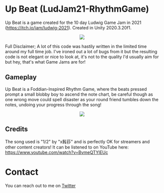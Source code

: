 # Up Beat (LudJam21-RhythmGame)
Up Beat is a game created for the 10 day Ludwig Game Jam in 2021 (https://itch.io/jam/ludwig-2021). Created in Unity 2020.3.20f1.

<p align="center">
  <img src="https://user-images.githubusercontent.com/9095972/138956600-3104f954-1730-405b-af56-12afcc5ab1c9.png">
</p>

Full Disclaimer; A lot of this code was hastily written in the limited time around my full time job. I've ironed out a lot of bugs from it but the resulting code is not elegant or nice to look at, it's not to the quality I'd usually aim for but hey, that's what Game Jams are for!

## Gameplay
Up Beat is a Foddian-Inspired Rhythm Game, where the beats pressed prompt a small blobby boy to ascend the note chart, be careful though as one wrong move could spell disaster as your round friend tumbles down the notes, undoing your progress through the song!

<p align="center">
  <img src="https://user-images.githubusercontent.com/9095972/138956445-6b3164eb-dd0c-4ac5-804a-39804bdc4482.gif">
</p>

## Credits

The song used is "1/2" by "x髥莏" and is perfectly OK for streamers and other content creators! It can be listened to on YouTube here: https://www.youtube.com/watch?v=BvmeQTYlEUc

# Contact
You can reach out to me on [Twitter](https://twitter.com/PhantomBadger_)
